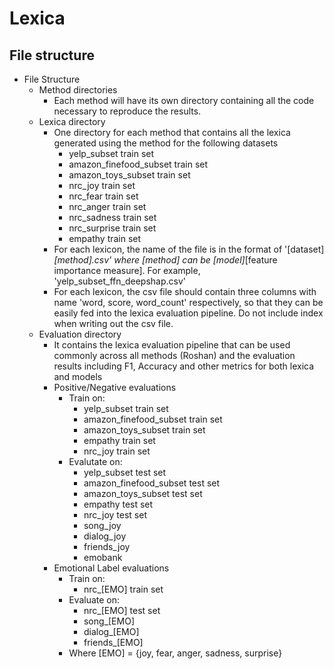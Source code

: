# Lexica

## File structure
- File Structure
    - Method directories
        - Each method will have its own directory containing all the code necessary to reproduce the results. 
    - Lexica directory
        - One directory for each method that contains all the lexica generated using the method for the following datasets
            - yelp_subset train set
            - amazon_finefood_subset train set
            - amazon_toys_subset train set
            - nrc_joy train set
            - nrc_fear train set
            - nrc_anger train set
            - nrc_sadness train set
            - nrc_surprise train set
            - empathy train set
        - For each lexicon, the name of the file is in the format of '[dataset]_[method].csv' where [method] can be [model]_[feature importance measure]. For example, 'yelp_subset_ffn_deepshap.csv'
        - For each lexicon, the csv file should contain three columns with name 'word, score, word_count' respectively, so that they can be easily fed into the lexica evaluation pipeline. Do not include index when writing out the csv file. 
    - Evaluation directory
        - It contains the lexica evaluation pipeline that can be used commonly across all methods (Roshan) and the evaluation results including F1, Accuracy and other metrics for both lexica and models
        - Positive/Negative evaluations
            - Train on:
                - yelp_subset train set
                - amazon_finefood_subset train set
                - amazon_toys_subset train set
                - empathy train set
                - nrc_joy train set
            - Evalutate on:
                - yelp_subset test set
                - amazon_finefood_subset test set
                - amazon_toys_subset test set
                - empathy test set
                - nrc_joy test set
                - song_joy
                - dialog_joy
                - friends_joy
                - emobank
        - Emotional Label evaluations
            - Train on:
                - nrc_[EMO] train set
            - Evaluate on:
                - nrc_[EMO]  test set
                - song_[EMO] 
                - dialog_[EMO] 
                - friends_[EMO] 
            - Where [EMO] = {joy, fear, anger, sadness, surprise}
